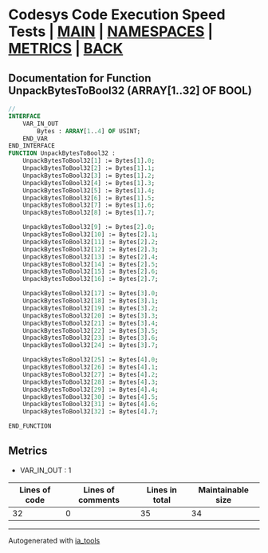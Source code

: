 # Codesys Code Execution Speed Tests | [MAIN] | [NAMESPACES] | [METRICS] | [BACK]  

## Documentation for Function UnpackBytesToBool32 (ARRAY[1..32] OF BOOL)  

```pascal
//  
INTERFACE
    VAR_IN_OUT 
        Bytes : ARRAY[1..4] OF USINT;
    END_VAR
END_INTERFACE
FUNCTION UnpackBytesToBool32 :
    UnpackBytesToBool32[1] := Bytes[1].0;
    UnpackBytesToBool32[2] := Bytes[1].1;
    UnpackBytesToBool32[3] := Bytes[1].2;
    UnpackBytesToBool32[4] := Bytes[1].3;
    UnpackBytesToBool32[5] := Bytes[1].4;
    UnpackBytesToBool32[6] := Bytes[1].5;
    UnpackBytesToBool32[7] := Bytes[1].6;
    UnpackBytesToBool32[8] := Bytes[1].7;

    UnpackBytesToBool32[9] := Bytes[2].0;
    UnpackBytesToBool32[10] := Bytes[2].1;
    UnpackBytesToBool32[11] := Bytes[2].2;
    UnpackBytesToBool32[12] := Bytes[2].3;
    UnpackBytesToBool32[13] := Bytes[2].4;
    UnpackBytesToBool32[14] := Bytes[2].5;
    UnpackBytesToBool32[15] := Bytes[2].6;
    UnpackBytesToBool32[16] := Bytes[2].7;

    UnpackBytesToBool32[17] := Bytes[3].0;
    UnpackBytesToBool32[18] := Bytes[3].1;
    UnpackBytesToBool32[19] := Bytes[3].2;
    UnpackBytesToBool32[20] := Bytes[3].3;
    UnpackBytesToBool32[21] := Bytes[3].4;
    UnpackBytesToBool32[22] := Bytes[3].5;
    UnpackBytesToBool32[23] := Bytes[3].6;
    UnpackBytesToBool32[24] := Bytes[3].7;

    UnpackBytesToBool32[25] := Bytes[4].0;
    UnpackBytesToBool32[26] := Bytes[4].1;
    UnpackBytesToBool32[27] := Bytes[4].2;
    UnpackBytesToBool32[28] := Bytes[4].3;
    UnpackBytesToBool32[29] := Bytes[4].4;
    UnpackBytesToBool32[30] := Bytes[4].5;
    UnpackBytesToBool32[31] := Bytes[4].6;
    UnpackBytesToBool32[32] := Bytes[4].7;

END_FUNCTION
```

## Metrics  

- VAR_IN_OUT : 1

| Lines of code | Lines of comments | Lines in total | Maintainable size |
| ------------- | ----------------- | -------------- | ----------------- |
| 32 |0 |35 | 34 |

---
Autogenerated with [ia_tools](https://github.com/tkucic/ia_tools)  

[MAIN]: ../../../../index_st.md
[NAMESPACES]: ../../nsList_st.md
[METRICS]: ../../../metrics_st.md
[BACK]: ../nsMain_st.md
